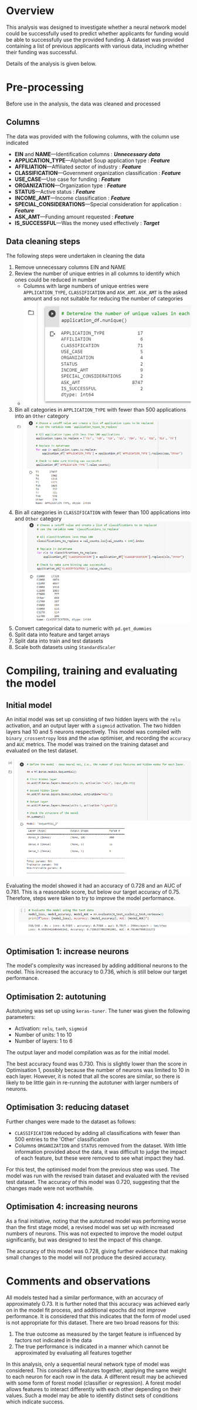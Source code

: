 # Overview

This analysis was designed to investigate whether a neural network model could be successfully used to predict whether applicants for funding would be able to successfully use the provided funding. A dataset was provided containing a list of previous applicants with various data, including whether their funding was successful.

Details of the analysis is given below.

# Pre-processing

Before use in the analysis, the data was cleaned and processed

## Columns

The data was provided with the following columns, with the column use indicated

* **EIN** and **NAME**—Identification columns : ***Unnecessary data***
* **APPLICATION_TYPE**—Alphabet Soup application type : ***Feature***
* **AFFILIATION**—Affiliated sector of industry : ***Feature***
* **CLASSIFICATION**—Government organization classification : ***Feature***
* **USE_CASE**—Use case for funding : ***Feature***
* **ORGANIZATION**—Organization type : ***Feature***
* **STATUS**—Active status : ***Feature***
* **INCOME_AMT**—Income classification : ***Feature***
* **SPECIAL_CONSIDERATIONS**—Special consideration for application : ***Feature***
* **ASK_AMT**—Funding amount requested : ***Feature***
* **IS_SUCCESSFUL**—Was the money used effectively : ***Target***

## Data cleaning steps

The following steps were undertaken in cleaning the data

1. Remove unnecessary columns EIN and NAME
2. Review the number of unique entries in all columns to identify which ones could be reduced in number
   - Columns with large numbers of unique entries were `APPLICATION_TYPE`, `CLASSIFICATION` and `ASK_AMT`. `ASK_AMT` is the asked amount and so not suitable for reducing the number of categories  
   - ![Columns and categories](img/columns.png)
3. Bin all categories in `APPLICATION_TYPE` with fewer than 500 applications into an `Other` category  ![Application_type binning](img/application_type.png)
4. Bin all categories in `CLASSIFICATION` with fewer than 100 applications into and `Other` category  ![Classification binning](img/classification.png)
5. Convert categorical data to numeric with `pd.get_dummies`
6. Split data into feature and target arrays
7. Split data into train and test datasets
8. Scale both datasets using `StandardScaler`

# Compiling, training and evaluating the model

## Initial model

An initial model was set up consisting of two hidden layers with the `relu` activation, and an output layer with a `sigmoid` activation. The two hidden layers had 10 and 5 neurons respectively. This model was compiled with `binary_crossentropy` loss and the `adam` optimiser, and recording the `accuracy` and `AUC` metrics. The model was trained on the training dataset and evaluated on the test dataset.

![Initial model structure](img/initial_structure.png)

Evaluating the model showed it had an accuracy of 0.728 and an AUC of 0.781. This is a reasonable score, but below our target accuracy of 0.75. Therefore, steps were taken to try to improve the model performance.

![Initial model results](img/initial_results.png)

## Optimisation 1: increase neurons

The model's complexity was increased by adding additional neurons to the model. This increased the accuracy to 0.736, which is still below our target performance.

## Optimisation 2: autotuning

Autotuning was set up using `keras-tuner`. The tuner was given the following parameters:
- Activation: `relu`, `tanh`, `sigmoid`
- Number of units: 1 to 10
- Number of layers: 1 to 6

The output layer and model compilation was as for the initial model.

The best accuracy found was 0.730. This is slightly lower than the score in Optimisation 1, possibly because the number of neurons was limited to 10 in each layer. However, it is noted that all the scores are similar, so there is likely to be little gain in re-running the autotuner with larger numbers of neurons.

## Optimisation 3: reducing dataset

Further changes were made to the dataset as follows:

- `CLASSIFICATION` reduced by adding all classifications with fewer than 500 entries to the 'Other' classification
- Columns `ORGANIZATION` and `STATUS` removed from the dataset. With little information provided about the data, it was difficult to judge the impact of each feature, but these were removed to see what impact they had.

For this test, the optimised model from the previous step was used. The model was run with the revised train dataset and evaluated with the revised test dataset. The accuracy of this model was 0.720, suggesting that the changes made were not worthwhile.

## Optimisation 4: increasing neurons

As a final initiative, noting that the autotuned model was performing worse than the first stage model, a revised model was set up with increased numbers of neurons. This was not expected to improve the model output significantly, but was designed to test the impact of this change.

The accuracy of this model was 0.728, giving further evidence that making small changes to the model will not produce the desired accuracy.

# Comments and observations

All models tested had a similar performance, with an accuracy of approximately 0.73. It is further noted that this accuracy was achieved early on in the model fit process, and additional epochs did not improve performance. It is considered that this indicates that the form of model used is not appropriate for this dataset. There are two broad reasons for this:

1. The true outcome as measured by the target feature is influenced by factors not indicated in the data
2. The true performance is indicated in a manner which cannot be approximated by evaluating all features together

In this analysis, only a sequential neural network type of model was considered. This considers all features together, applying the same weight to each neuron for each row in the data. A different result may be achieved with some form of forest model (classifier or regression). A forest model allows features to interact differently with each other depending on their values. Such a model may be able to identify distinct sets of conditions which indicate success.


